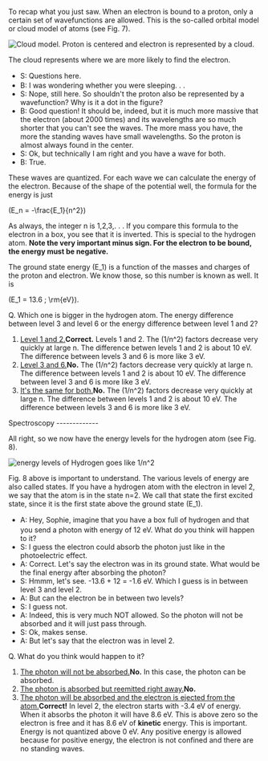 To recap what you just saw. When an electron is bound to a proton, only a certain set of wavefunctions are allowed. This is the so-called orbital model or cloud model of atoms (see Fig. 7).

![Cloud model. Proton is centered and electron is represented by a cloud. ](https://online.science.psu.edu/sites/default/files/phys010/W9QM2/cloudmodel2.png "Fig 7. Cloud model of the atom, representing the most likely position of the electron.")

The cloud represents where we are more likely to find the electron.

- <span style="line-height: 20.3999996185303px;">S: Questions here.</span>
- B: I was wondering whether you were sleeping. . .
- S: Nope, still here. So shouldn't the proton also be represented by a wavefunction? Why is it a dot in the figure?
- B: Good question! It should be, indeed, but it is much more massive that the electron (about 2000 times) and its wavelengths are so much shorter that you can't see the waves. The more mass you have, the more the standing waves have small wavelengths. So the proton is almost always found in the center.
- S: Ok, but technically I am right and you have a wave for both.
- B: True.

These waves are quantized. For each wave we can calculate the energy of the electron. Because of the shape of the potential well, the formula for the energy is just

\(E_n = -\frac{E_1}{n^2}\)

As always, the integer n is 1,2,3,. . . If you compare this formula to the electron in a box, you see that it is inverted. This is special to the hydrogen atom. **Note the very important minus sign. For the electron to be bound, the energy must be negative.**

The ground state energy \(E_1\) is a function of the masses and charges of the proton and electron. We know those, so this number is known as well. It is

\(E_1 = 13.6 \; \rm{eV}\).

<div class="question">Q. Which one is bigger in the hydrogen atom. The energy difference between level 3 and level 6 or the energy difference between level 1 and 2?

1. [Level 1 and 2.](#)**Correct.** Levels 1 and 2. The \(1/n^2\) factors decrease very quickly at large n. The difference betwen levels 1 and 2 is about 10 eV. The difference between levels 3 and 6 is more like 3 eV.
2. [Level 3 and 6.](#)**No.** The \(1/n^2\) factors decrease very quickly at large n. The difference between levels 1 and 2 is about 10 eV. The difference between level 3 and 6 is more like 3 eV.
3. [It's the same for both.](#)**No.** The \(1/n^2\) factors decrease very quickly at large n. The difference between levels 1 and 2 is about 10 eV. The difference between levels 3 and 6 is more like 3 eV.
 
</div>Spectroscopy 
-------------

All right, so we now have the energy levels for the hydrogen atom (see Fig. 8).

![energy levels of Hydrogen goes like 1/n^2](https://online.science.psu.edu/sites/default/files/phys010/W9QM2/energylevelH.png "Fig 8: Energy levels of the hydrogen atom.")

Fig. 8 above is important to understand. The various levels of energy are also called states. If you have a hydrogen atom with the electron in level 2, we say that the atom is in the state n=2. We call that state the first excited state, since it is the first state above the ground state \(E_1\).

- <span style="line-height: 20.3999996185303px;">A: Hey, Sophie, imagine that you have a box full of hydrogen and that you send a photon with energy of 12 eV. What do you think will happen to it?</span>
- S: I guess the electron could absorb the photon just like in the photoelectric effect.
- A: Correct. Let's say the electron was in its ground state. What would be the final energy after absorbing the photon?
- S: Hmmm, let's see. -13.6 + 12 = -1.6 eV. Which I guess is in between level 3 and level 2.
- A: But can the electron be in between two levels?
- S: I guess not.
- A: Indeed, this is very much NOT allowed. So the photon will not be absorbed and it will just pass through.
- S: Ok, makes sense.
- A: But let's say that the electron was in level 2.

<div class="question">Q. What do you think would happen to it?

1. [The photon will not be absorbed.](#)**No.** In this case, the photon can be absorbed.
2. [The photon is absorbed but reemitted right away.](#)**No.**
3. [The photon will be absorbed and the electron is ejected from the atom.](#)**Correct!** In level 2, the electron starts with -3.4 eV of energy. When it absorbs the photon it will have 8.6 eV. This is above zero so the electron is free and it has 8.6 eV of **kinetic** energy. This is important. Energy is not quantized above 0 eV. Any positive energy is allowed because for positive energy, the electron is not confined and there are no standing waves.
 
</div>